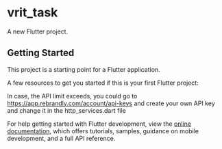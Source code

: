 # vrit_task

A new Flutter project.

## Getting Started

This project is a starting point for a Flutter application. 

A few resources to get you started if this is your first Flutter project:

In case, the API limit exceeds, you could go to https://app.rebrandly.com/account/api-keys and create your own API key and change it in the http_services.dart file

For help getting started with Flutter development, view the
[online documentation](https://docs.flutter.dev/), which offers tutorials,
samples, guidance on mobile development, and a full API reference.
